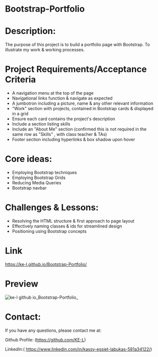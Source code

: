 # Bootstrap-Portfolio

# Description:
The purpose of this project is to build a portfolio page with Bootstrap. To illustrate my work & working processes. 

# Project Requirements/Acceptance Criteria 
* A navigation menu at the top of the page
* Navigational links function & navigate as expected
* A jumbotron including a picture, name & any other relevant information
* "Work" section with projects, contained in Bootstrap cards & displayed in a grid 
* Ensure each card contains the project's description 
* Include a section listing skills 
* Include an "About Me" section (confirmed this is not required in the same row as "Skills" , with class teacher & TAs) 
* Footer section including hyperlinks & box shadow upon hover  

# Core ideas: 
* Employing Bootstrap techniques 
* Employing Bootstrap Grids 
* Reducing Media Queries
* Bootstrap navbar


# Challenges & Lessons:
* Resolving the HTML structure & first approach to page layout 
* Effectively naming classes & ids for streamlined design
* Positioning using Bootstrap concepts

# Link 
https://ke-l.github.io/Bootstrap-Portfolio/


# Preview
![ke-l github io_Bootstrap-Portfolio_](https://user-images.githubusercontent.com/115717787/200689131-a783c2d8-2683-43d9-a5e7-f6ac39650883.png)


# Contact:
If you have any questions, please contact me at: 

  Github Profile: (https://github.com/KE-L)  
  
  LinkedIn:( https://www.linkedin.com/in/kassy-essiet-labukas-581a34122/)
